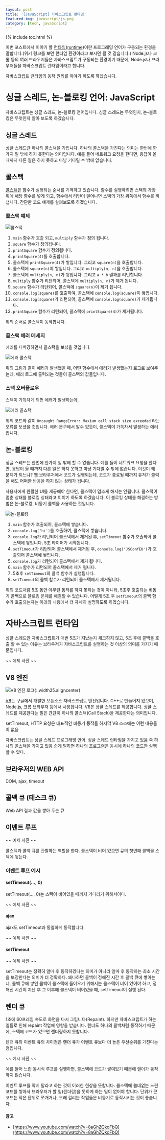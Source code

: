 ```yaml
---
layout: post
title: '[JavaScript] 자바스크립트 런타임'
featured-img: javascript/js.png
category: [tech, javaScript]
---
```

{% include toc.html %}

이번 포스트에서 이야기 할 [런타임(runtime)](https://ko.wikipedia.org/wiki/런타임)이란 프로그래밍 언어가 구동되는 환경을 말합니다.(위키 링크를 보면 런타임 환경이라고 보시면 될 것 같습니다.) Node.js나 크롬 등의 여러 브라우저들은 자바스크립트가 구동되는 환경이기 때문에, Node.js나 브라우저들을 자바스크립트 런타임이라고 합니다.

자바스크립트 런타임의 동작 원리를 이야기 하도록 하겠습니다.

# 싱글 스레드, 논-블로킹 언어: JavaScript
자바스크립트는 싱글 스레드, 논-블로킹 언어입니다. 싱글 스레드는 무엇인지, 논-블로킹은 무엇인지 알아 보도록 하겠습니다.

## 싱글 스레드
싱글 스레드란 하나의 콜스택을 가집니다. 하나의 콜스택을 가진다는 의미는 한번에 한가지 일 밖에 하지 못한다는 의미입니다. 예를 들어 네트워크 요청을 한다면, 응답이 올 때까지 다른 일은 하지 못하고 마냥 기다릴 수 밖에 없습니다.

## 콜스택
[콜스택](https://ko.wikipedia.org/wiki/콜_스택)은 함수가 실행되는 순서를 기억하고 있습니다. 함수를 실행하려면 스택의 가장 위에 해당 함수를 넣게 되고, 함수에서 리턴이 일어나면 스택의 가장 위쪽에서 함수를 꺼냅니다. 간단한 코드 예제를 살펴보도록 하겠습니다.

### 콜스택 예제
![콜스택](/assets/img/posts/javascript/call_stack.gif)

1. `main` 함수가 호출 되고, `multiply` 함수가 정의 됩니다.
2. `square` 함수가 정의됩니다.
3. `printSquare` 함수가 정의됩니다.
4. `printSquare(4)`를 호출합니다.
5. 콜스택에 `printSquare(4)`가 쌓입니다. 그리고 `square(n)`을 호출합니다.
6. 콜스택에 `square(n)`이 쌓입니다. 그리고 `multiply(n, n)`을 호출합니다.
7. 콜스택에 `multiply(n, n)`가 쌓입니다. 그리고 `a * b` 결과를 리턴합니다.
8. `multiply` 함수가 리턴되어, 콜스택에 `multiply(n, n)`가 제거 됩니다.
9. `square` 함수가 리턴되어, 콜스택에 `square(n)`이 제거 됩니다.
10. `console.log(square)`를 호출하여, 콜스택에 `console.log(square)`이 쌓입니다.
11. `console.log(square)`가 리턴되어, 콜스택에 `console.log(square)`가 제거됩니다.
12. `printSquare` 함수가 리턴되어, 콜스택에 `printSquare(4)`가 제거됩니다.

위의 순서로 콜스택이 동작합니다.

### 콜스택 에러 메세지
에러를 디버깅하면서 콜스택을 보셨을 것입니다.

![에러 콜스택](/assets/img/posts/javascript/error_call_stack.png)

위의 그림과 같이 에러가 발생했을 때, 어떤 함수에서 에러가 발생했는지 로그로 보여주는데, 에러 로그에 출력되는 것들이 콜스택의 값들입니다.

### 스택 오버플로우
스택이 가득차게 되면 에러가 발생하는데,

![에러 콜스택](/assets/img/posts/javascript/stack_overflow.png)

위의 코드와 같이 `Uncaught RangeError: Maxium call stack size exceeded` 라는 오류를 보셨을 것입니다. 에러 문구에서 알수 있듯이, 콜스택이 가득차서 발생하는 에러입니다.

## 논-블로킹
싱글 스레드는 한번에 한가지 일 밖에 할 수 없습니다. 예를 들어 네트워크 요청을 한다면, 응답이 올 때까지 다른 일은 하지 못하고 마냥 기다릴 수 밖에 없습니다. 이것이 왜 문제가 되느냐? 웹 브라우저에서 코드가 실행되는데, 코드가 종료될 때까지 유저가 클릭을 해도 어떠한 반응을 하지 않는 상태가 됩니다.

사용자에게 원활한 UI를 제공해야 한다면, 콜스택이 멈추게 해서는 안됩니다. 콜스택이 멈춘 상태를 블로킹 상태라고 이야기 하도록 하겠습니다. 이 블로킹 상태를 해결하는 방법은 논-블로킹, 비동기 콜백을 사용하는 것입니다.

![논-블로킹](/assets/img/posts/javascript/none_blocking.gif)

1. `main` 함수가 호출되어, 콜스택에 쌓습니다.
2. `console.log('hi')`를 호출하여, 콜스택에 쌓습니다.
3. `console.log`가 리턴되어 콜스택에서 제거된 후, `setTimeout` 함수가 호출되어 콜스택에 쌓입니다. 5초 타이머가 시작됩니다.
4. `setTimeout`가 리턴되어 콜스택에서 제거된 후, `console.log('JSConfEU')`가 호출되어 콜스택에 쌓입니다.
5. `console.log`가 리턴되어 콜스택에서 제거 됩니다.
6. `main` 함수가 리턴되어 콜스택에서 제거 됩니다.
7. 5초후 `setTimeout`의 콜백 함수가 실행됩니다.
8. `setTimeout`의 콜백 함수가 리턴되어 콜스택에서 제거됩니다.

위의 코드처럼 5초 동안 아무런 동작를 하지 못하는 것이 아니라, 5초후 호출되는 비동기 콜백으로 블로킹 문제를 해결할 수 있습니다. 어떻게 5초 후 `setTimeout`의 콜백 함수가 호출되는지는 아래의 내용에서 더 자세히 설명하도록 하겠습니다.

# 자바스크립트 런타임
싱글 스레드인 자바스크립트가 매번 5초가 지났는지 체크하지 않고, 5초 후에 콜백을 호출 할 수 있는 이유는 브라우저가 자바스크립트를 실행하는 것 이상의 의미를 가지기 때문입니다.

~~ 예제 사진 ~~

## V8 엔진
![V8 엔진 로고](/assets/img/posts/javascript/v8.svg){:.width25.aligncenter}

[V8](https://v8.dev/)는 구글에서 개발한 오픈소스 자바스크립트 엔진입니다. C++로 만들어져 있으며, Node.js, 크롬 브라우저 등에서 사용됩니다. V8은 싱글 스레드를 제공합니다. 싱글 스레드를 제공한다는 말은 간단히 하나의 콜스택(Call Stack)을 제공한다는 의미입니다.

setTimeout, HTTP 요청은 대표적인 비동기 동작들 하지막 V8 소스에는 이런 내용들이 없음

자바스크립트는 싱글 스레드 프로그래밍 언어, 싱글 스레드 런타임을 가지고 있음 즉 하나의 콜스택을 가지고 있음 쉽게 말하면 하나의 프로그램은 동시에 하나의 코드만 실행할 수 있다.

## 브라우저의 WEB API
DOM, ajax, timeout

## 콜백 큐 (테스크 큐)
Web API 결과 값을 쌓아 두는 큐

## 이벤트 루프
~~ 예제 사진 ~~

콜스택과 콜백 큐를 관찰하는 역할을 한다. 콜스택이 비어 있으면 큐의 첫번째 콜백을 스택에 쌓는다.

### 이벤트 루프 예시

#### setTimeout(..., 0)
setTimeout(..., 0)는 스택이 비어있을 때까지 기다리기 위해서이다.

~~ 예제 사진 ~~

#### ajax
ajax도 setTimeout과 동일하게 동작합니다.

~~ 예제 사진 ~~

#### setTimeout
~~ 예제 사진 ~~

setTimeout는 정확히 얼마 후 동작하겠다는 의미가 아니라 얼마 후 동작하는 최소 시간을 보장한다는 의미가 더 정확하다. 왜나하면 콜백이 정해진 시간 후 콜백 큐에 쌓이는데, 콜백 큐에 쌓인 콜백이 콜스택에 들어오기 위해서는 콜스택이 비어 있어야 하고, 정해진 시간이 지난 후 그 이후에 콜스택이 비어있을 때, setTimeout이 실행 된다.

## 렌더 큐
1초에 60프레임 속도로 화면을 다시 그립니다(Repaint). 하지만 자바스크립트가 하는 일들로 인해 repaint 작업에 영항을 받습니다. 렌더도 하나의 콜백처럼 동작하기 때문에, 스택에 코드가 있으면 렌더링하지 못합니다.

렌더 큐와 이벤트 큐의 차이점은 렌더 큐가 이벤트 큐보다 더 높은 우선순위를 가진다는 점입니다.

~~ 예시 사진 ~~

예를 들어 느린 동시식 루프를 실행하면, 콜스택에 코드가 쌓여있기 때문에 렌더가 동작하지 않습니다.

이벤트 루프를 막지 말라고 하는 것이 이러한 현상을 뜻합니다. 콜스택에 쓸데없는 느린 코드를 쌓아서 브라우저가 할 일(렌더링)을 못하게 하는 일이 없어야 합니다. 단위가 큰 코드는 작은 단위로 쪼개거나, 오래 걸리는 작업들은 비동기로 동작시키는 것이 좋습니다.

#### 참고
- [https://www.youtube.com/watch?v=8aGhZQkoFbQ](https://www.youtube.com/watch?v=8aGhZQkoFbQ)